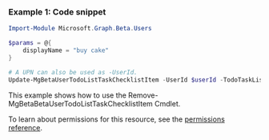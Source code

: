 ### Example 1: Code snippet

```powershellImport-Module Microsoft.Graph.Beta.Users

$params = @{
	displayName = "buy cake"
}

# A UPN can also be used as -UserId.
Update-MgBetaUserTodoListTaskChecklistItem -UserId $userId -TodoTaskListId $todoTaskListId -TodoTaskId $todoTaskId -ChecklistItemId $checklistItemId -BodyParameter $params
```
This example shows how to use the Remove-MgBetaBetaUserTodoListTaskChecklistItem Cmdlet.
To learn about permissions for this resource, see the [permissions reference](/graph/permissions-reference).

